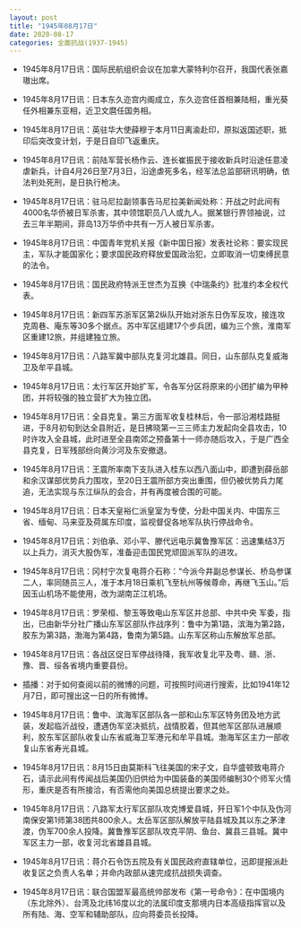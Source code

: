 ```yaml
---
layout: post
title: "1945年08月17日"
date: 2020-08-17
categories: 全面抗战(1937-1945)
---
```


<meta name="referrer" content="no-referrer" />

- 1945年8月17日讯：国际民航组织会议在加拿大蒙特利尔召开，我国代表张嘉璈出席。 

- 1945年8月17日讯：日本东久迩宫内阁成立，东久迩宫任首相兼陆相，重光葵任外相兼东亚相，近卫文麿任国务相。 

- 1945年8月17日讯：英驻华大使薛穆于本月11日离渝赴印，原拟返国述职，抵印后突改变计划，于是日自印飞返重庆。 

- 1945年8月17日讯：前陆军营长杨作云、连长崔振民于接收新兵时沿途任意凌虐新兵，计自4月26日至7月3日，沿途虐死多名，经军法总监部研讯明确，依法判处死刑，是日执行枪决。 

- 1945年8月17日讯：驻马尼拉副领事告马尼拉美新闻处称：开战之时此间有4000名华侨被日军杀害，其中领馆职员八人或九人。据某银行界领袖说，过去三年半期间，菲岛13万华侨中共有一万人被日军杀害。 

- 1945年8月17日讯：中国青年党机关报《新中国日报》发表社论称：要实现民主，军队才能国家化；要求国民政府释放爱国政治犯，立即取消一切束缚民意的法令。 

- 1945年8月17日讯：国民政府特派王世杰为互换《中瑞条约》批准约本全权代表。 

- 1945年8月17日讯：新四军苏浙军区第2纵队开始对浙东日伪军反攻，接连攻克周巷、庵东等30多个据点。苏中军区组建17个步兵团，编为三个旅，淮南军区重建12旅，并组建独立旅。 

- 1945年8月17日讯：八路军冀中部队克复河北雄县。同日，山东部队克复威海卫及牟平县城。 

- 1945年8月17日讯：太行军区开始扩军，令各军分区将原来的小团扩编为甲种团，并将较强的独立营扩大为独立团。 

- 1945年8月17日讯：全县克复。第三方面军收复桂林后，令一部沿湘桂路挺进，于8月初旬到达全县附近，是日拂晓第一三三师主力发起向全县攻击，10时许攻入全县城，此时进至全县南郊之预备第十一师亦随后攻入，于是广西全县克复，日军残部纷向黄沙河及东安撤退。 

- 1945年8月17日讯：王震所率南下支队进入桂东以西八面山中，即遭到薛岳部和余汉谋部优势兵力围攻，至20日王震所部方突出重围，但仍被优势兵力尾追，无法实现与东江纵队的会合，并有再度被合围的可能。 

- 1945年8月17日讯：日本天皇裕仁派皇室为专使，分赴中国关内、中国东三省、缅甸、马来亚及荷属东印度，监视督促各地军队执行停战命令。 

- 1945年8月17日讯：刘伯承、邓小平、滕代远电示冀鲁豫军区：迅速集结3万以上兵力，消灭大股伪军，准备迎击国民党顽固派军队的进攻。 

- 1945年8月17日讯：冈村宁次复电蒋介石称：“今派今井副总参谋长、桥岛参谋二人，率同随员三人，准于本月18日乘机飞至杭州等候尊命，再继飞玉山。”后因玉山机场不能使用，改为湖南芷江机场。 

- 1945年8月17日讯：罗荣桓、黎玉等致电山东军区并总部、中共中央 军委，指出，已由新华分社广播山东军区部队作战序列：鲁中为第1路，滨海为第2路，胶东为第3路，渤海为第4路，鲁南为第5路。山东军区称山东解放军总部。 

- 1945年8月17日讯：各战区促日军停战待降，我军收复北平及粤、赣、浙、豫、晋、绥各省境内重要县份。 

- 插播：对于如何查阅以前的微博的问题，可按照时间进行搜索，比如1941年12月7日，即可搜出这一日的所有微博。 

- 1945年8月17日讯：鲁中、滨海军区部队各一部和山东军区特务团及地方武装，发起临沂战役，遭遇伪军坚决抵抗，战情胶着，但其他军区部队进展顺利，胶东军区部队收复山东省威海卫军港元和牟平县城。渤海军区主力一部收复山东省寿光县城。 

- 1945年8月17日讯：8月15日由莫斯科飞往美国的宋子文，自华盛顿致电蒋介石，请示此间有传闻战后美国仍旧供给为中国装备的美国师编制30个师军火情形，重庆是否有所接洽，有否需他向美国总统提出要求之处。 

- 1945年8月17日讯：八路军太行军区部队攻克博爱县城，歼日军1个中队及伪河南保安第1师第38团共800余人。太岳军区部队解放平陆县城及其以东之茅津渡，伪军700余人投降。冀鲁豫军区部队攻克平阴、鱼台、冀县三县城。冀中军区主力一部，收复河北省雄县县城。 

- 1945年8月17日讯：蒋介石令饬五院及有关国民政府直辖单位，迅即提报派赴收复区之负责人名单；并命内政部从速完成抗战损失调查。 

- 1945年8月17日讯：联合国盟军最高统帅部发布《第一号命令》：在中国境内（东北除外）、台湾及北纬16度以北的法属印度支那境内日本高级指挥官以及所有陆、海、空军和辅助部队，应向蒋委员长投降。 

